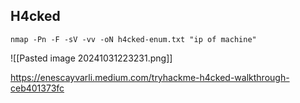 
## H4cked

```
nmap -Pn -F -sV -vv -oN h4cked-enum.txt "ip of machine"
```


![[Pasted image 20241031223231.png]]

https://enescayvarli.medium.com/tryhackme-h4cked-walkthrough-ceb401373fc